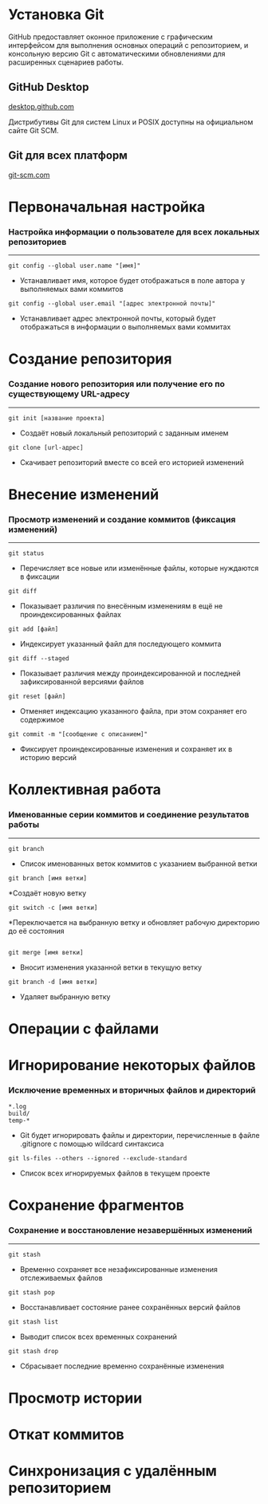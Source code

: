 # Установка Git

GitHub предоставляет оконное приложение с графическим интерфейсом для выполнения основных операций с репозиторием, и консольную версию Git с автоматическими обновлениями для расширенных сценариев работы.

## GitHub Desktop
[desktop.github.com](https://desktop.github.com/)

Дистрибутивы Git для систем Linux и POSIX доступны на официальном сайте Git SCM.
## Git для всех платформ
[git-scm.com](https://git-scm.com.com/)

# Первоначальная настройка
###  Настройка информации о пользователе для всех локальных репозиториев
---
```
git config --global user.name "[имя]"
```
* Устанавливает имя, которое будет отображаться в поле автора у выполняемых вами коммитов

```
git config --global user.email "[адрес электронной почты]"
```
* Устанавливает адрес электронной почты, который будет отображаться в информации о выполняемых вами коммитах

# Создание репозитория
### Создание нового репозитория или получение его по существующему URL-адресу
---
```
git init [название проекта]
```
* Создаёт новый локальный репозиторий с заданным именем

```
git clone [url-адрес]
```
* Скачивает репозиторий вместе со всей его историей изменений

# Внесение изменений
### Просмотр изменений и создание коммитов (фиксация изменений)
---
```
git status
```
* Перечисляет все новые или изменённые файлы, которые нуждаются в фиксации

```
git diff
```
* Показывает различия по внесённым изменениям в ещё не проиндексированных файлах

```
git add [файл]
```
* Индексирует указанный файл для последующего коммита

```
git diff --staged
```
* Показывает различия между проиндексированной и последней зафиксированной версиями файлов

```
git reset [файл]
```
* Отменяет индексацию указанного файла, при этом сохраняет его содержимое

```
git commit -m "[сообщение с описанием]"
```
* Фиксирует проиндексированные изменения и сохраняет их в историю версий

# Коллективная работа
### Именованные серии коммитов и соединение результатов работы
---
```
git branch
```
* Список именованных веток коммитов с указанием выбранной ветки

```
git branch [имя ветки]
```
*Создаёт новую ветку

```
git switch -c [имя ветки]
```
*Переключается на выбранную ветку и обновляет рабочую директорию до её состояния

```

git merge [имя ветки]
```
* Вносит изменения указанной ветки в текущую ветку

```
git branch -d [имя ветки]
```
* Удаляет выбранную ветку

# Операции с файлами

# Игнорирование некоторых файлов
### Исключение временных и вторичных файлов и директорий

```
*.log
build/
temp-*
```
* Git будет игнорировать файлы и директории, перечисленные в файле .gitignore с помощью wildcard синтаксиса

```
git ls-files --others --ignored --exclude-standard
```
* Список всех игнорируемых файлов в текущем проекте

# Сохранение фрагментов
### Сохранение и восстановление незавершённых изменений
---
```
git stash
```
* Временно сохраняет все незафиксированные изменения отслеживаемых файлов

```
git stash pop
```
* Восстанавливает состояние ранее сохранённых версий файлов

```
git stash list
```
* Выводит список всех временных сохранений

```
git stash drop
```
* Сбрасывает последние временно сохранённыe изменения

# Просмотр истории

# Откат коммитов

# Синхронизация с удалённым репозиторием

